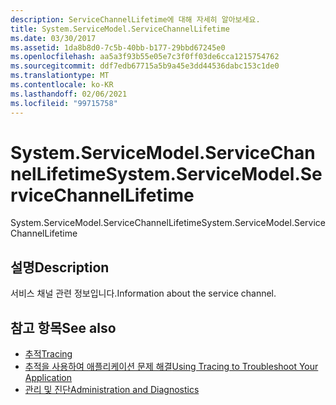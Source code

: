 ```yaml
---
description: ServiceChannelLifetime에 대해 자세히 알아보세요.
title: System.ServiceModel.ServiceChannelLifetime
ms.date: 03/30/2017
ms.assetid: 1da8b8d0-7c5b-40bb-b177-29bbd67245e0
ms.openlocfilehash: aa5a3f93b55e05e7c3f0ff03de6cca1215754762
ms.sourcegitcommit: ddf7edb67715a5b9a45e3dd44536dabc153c1de0
ms.translationtype: MT
ms.contentlocale: ko-KR
ms.lasthandoff: 02/06/2021
ms.locfileid: "99715758"
---
```

# <a name="systemservicemodelservicechannellifetime"></a><span data-ttu-id="e44cf-103">System.ServiceModel.ServiceChannelLifetime</span><span class="sxs-lookup"><span data-stu-id="e44cf-103">System.ServiceModel.ServiceChannelLifetime</span></span>

<span data-ttu-id="e44cf-104">System.ServiceModel.ServiceChannelLifetime</span><span class="sxs-lookup"><span data-stu-id="e44cf-104">System.ServiceModel.ServiceChannelLifetime</span></span>  
  
## <a name="description"></a><span data-ttu-id="e44cf-105">설명</span><span class="sxs-lookup"><span data-stu-id="e44cf-105">Description</span></span>  

 <span data-ttu-id="e44cf-106">서비스 채널 관련 정보입니다.</span><span class="sxs-lookup"><span data-stu-id="e44cf-106">Information about the service channel.</span></span>  
  
## <a name="see-also"></a><span data-ttu-id="e44cf-107">참고 항목</span><span class="sxs-lookup"><span data-stu-id="e44cf-107">See also</span></span>

- [<span data-ttu-id="e44cf-108">추적</span><span class="sxs-lookup"><span data-stu-id="e44cf-108">Tracing</span></span>](index.md)
- [<span data-ttu-id="e44cf-109">추적을 사용하여 애플리케이션 문제 해결</span><span class="sxs-lookup"><span data-stu-id="e44cf-109">Using Tracing to Troubleshoot Your Application</span></span>](using-tracing-to-troubleshoot-your-application.md)
- [<span data-ttu-id="e44cf-110">관리 및 진단</span><span class="sxs-lookup"><span data-stu-id="e44cf-110">Administration and Diagnostics</span></span>](../index.md)
